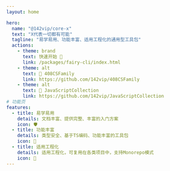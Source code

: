 ```yaml
---
layout: home

hero:
  name: "@142vip/core-x"
  text: "X代表一切都有可能"
  tagline: "易学易用、功能丰富、适用工程化的通用型工具包"
  actions:
    - theme: brand
      text: 快速开始 🚀
      link: /packages/fairy-cli/index.html
    - theme: alt
      text: 🤡 408CSFamily
      link: https://github.com/142vip/408CSFamily
    - theme: alt
      text: 📘 JavaScriptCollection
      link: https://github.com/142vip/JavaScriptCollection
# 功能页
features:
  - title: 易学易用
    details: 文档丰富、提供完整、丰富的入门方案
    icon: 🛡️
  - title: 功能丰富
    details: 类型安全、基于TS编码、功能丰富的工具包
    icon: 🚀
  - title: 适用工程化
    details: 适用工程化，可复用在各类项目中，支持Monorepo模式
    icon: 🧰
---
```


<script setup>
import HomePage from '@theme/components/HomePage.vue'
</script>

<HomePage/>
